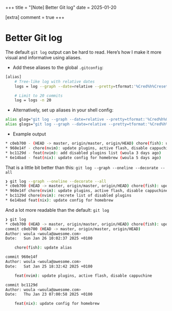 +++
title = "[Note] Better Git log"
date = 2025-01-20

[extra]
comment = true
+++

# Better Git log

The default `git log` output can be hard to read. Here’s how I make it more visual and informative using aliases.

- Add these aliases to the global `.gitconfig`:

```bash
[alias]
    # Tree-like log with relative dates
    logs = log --graph --date=relative --pretty=tformat:'%Cred%h%Creset -%C(auto)%d%Creset %s %Cgreen(%an %ad)%Creset'

    # Limit to 20 commits
    log = logs -n 20
```

- Alternatively, set up aliases in your shell config:

```bash
alias glog="git log --graph --date=relative --pretty=tformat:'%Cred%h%Creset -%C(auto)%d%Creset %s %Cgreen(%an %ad)%Creset' -n 20"
alias glogs="git log --graph --date=relative --pretty=tformat:'%Cred%h%Creset -%C(auto)%d%Creset %s %Cgreen(%an %ad)%Creset'"
```

- Example output

```bash
* c0eb700 - (HEAD -> master, origin/master, origin/HEAD) chore(fish): update alias (woula 26 minutes ago)
* 960e14f - chore(nvim): update plugins, active flash, disable cappuchine (woula 16 hours ago)
* bc1129d - feat(nvim): add disabled plugins list (woula 3 days ago)
* 6e14bad - feat(nix): update config for homebrew (woula 5 days ago)
```

That is a little bit better than this:
`git log --graph --oneline --decorate --all`

```bash
❯ git log --graph --oneline --decorate --all
* c0eb700 (HEAD -> master, origin/master, origin/HEAD) chore(fish): update alias
* 960e14f chore(nvim): update plugins, active flash, disable cappuchine
* bc1129d chore(nvim): recrete list of disabled plugins
* 6e14bad feat(nix): update config for homebrew

```

And a lot more readable than the default: `git log`

```bash
❯ git log
* c0eb700 (HEAD -> master, origin/master, origin/HEAD) chore(fish): update alias
commit c0eb700 (HEAD -> master, origin/master, origin/HEAD)
Author: woula <woula@awesome.com>
Date:   Sun Jan 26 10:02:37 2025 +0100

    chore(fish): update alias

commit 960e14f
Author: woula <woula@awesome.com>
Date:   Sat Jan 25 18:32:42 2025 +0100

    feat(nvim): update plugins, active flash, disable cappuchine

commit bc1129d
Author: woula <woula@awesome.com>
Date:   Thu Jan 23 07:00:58 2025 +0100

    feat(nix): update config for homebrew
```
